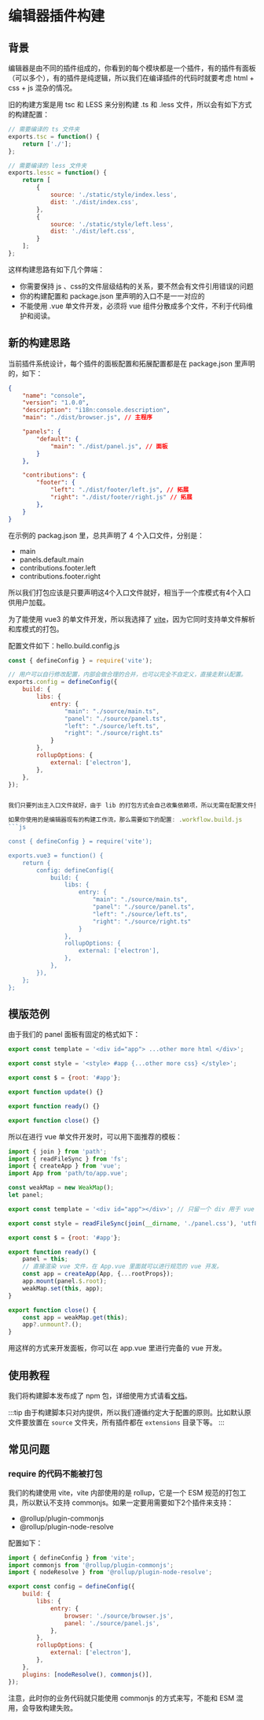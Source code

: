 
# 编辑器插件构建

## 背景

编辑器是由不同的插件组成的，你看到的每个模块都是一个插件，有的插件有面板（可以多个），有的插件是纯逻辑，所以我们在编译插件的代码时就要考虑 html + css + js 混杂的情况。

旧的构建方案是用 tsc 和 LESS 来分别构建 .ts  和 .less 文件，所以会有如下方式的构建配置：

```js
// 需要编译的 ts 文件夹
exports.tsc = function() {
    return ['./'];
};

// 需要编译的 less 文件夹
exports.lessc = function() {
    return [
        {
            source: './static/style/index.less',
            dist: './dist/index.css',
        },
        {
            source: './static/style/left.less',
            dist: './dist/left.css',
        }
    ];
};

```

这样构建思路有如下几个弊端：
- 你需要保持 js 、css的文件层级结构的关系，要不然会有文件引用错误的问题
- 你的构建配置和 package.json 里声明的入口不是一一对应的
- 不能使用 .vue 单文件开发，必须将 vue 组件分散成多个文件，不利于代码维护和阅读。


## 新的构建思路

当前插件系统设计，每个插件的面板配置和拓展配置都是在 package.json 里声明的，如下：
```json
{
    "name": "console",
    "version": "1.0.0",
    "description": "i18n:console.description",
    "main": "./dist/browser.js", // 主程序

    "panels": {
        "default": {
            "main": "./dist/panel.js", // 面板
        }
    },

    "contributions": {
        "footer": {
            "left": "./dist/footer/left.js", // 拓展
            "right": "./dist/footer/right.js" // 拓展
        },
    }
}
```

在示例的 packag.json 里，总共声明了 4 个入口文件，分别是：
- main
- panels.default.main
- contributions.footer.left
- contributions.footer.right

所以我们打包应该是只要声明这4个入口文件就好，相当于一个库模式有4个入口供用户加载。

为了能使用 vue3 的单文件开发，所以我选择了 [vite](https://vitejs.cn/)，因为它同时支持单文件解析和库模式的打包。

配置文件如下：hello.build.config.js
```js
const { defineConfig } = require('vite');

// 用户可以自行修改配置，内部会做合理的合并，也可以完全不自定义，直接走默认配置。
exports.config = defineConfig({
    build: {
        libs: {
            entry: {
                "main": "./source/main.ts",
                "panel": "./source/panel.ts",
                "left": "./source/left.ts",
                "right": "./source/right.ts"
            }
        }, 
        rollupOptions: {
            external: ['electron'],
        },
    },
});


我们只要列出主入口文件就好，由于 lib 的打包方式会自己收集依赖项，所以无需在配置文件里体现其他被引用的文件。

如果你使用的是编辑器现有的构建工作流，那么需要如下的配置: .workflow.build.js
```js

const { defineConfig } = require('vite');

exports.vue3 = function() {
    return {
        config: defineConfig({
            build: {
                libs: {
                    entry: {
                        "main": "./source/main.ts",
                        "panel": "./source/panel.ts",
                        "left": "./source/left.ts",
                        "right": "./source/right.ts"
                    }
                }, 
                rollupOptions: {
                    external: ['electron'],
                },
            },
        }),
    };
};
```

## 模版范例

由于我们的 panel 面板有固定的格式如下：

```js
export const template = '<div id="app"> ...other more html </div>';

export const style = '<style> #app {...other more css} </style>';

export const $ = {root: '#app'};

export function update() {}

export function ready() {}

export function close() {}
```

所以在进行 vue 单文件开发时，可以用下面推荐的模板：

```js
import { join } from 'path';
import { readFileSync } from 'fs';
import { createApp } from 'vue';
import App from 'path/to/app.vue';

const weakMap = new WeakMap();
let panel;

export const template = '<div id="app"></div>'; // 只留一个 div 用于 vue 的 mount

export const style = readFileSync(join(__dirname, './panel.css'), 'utf8'); // 直接读取 vite 构建剥离出的 css 文件

export const $ = {root: '#app'};

export function ready() {
    panel = this;
    // 直接渲染 vue 文件，在 App.vue 里面就可以进行规范的 vue 开发。
    const app = createApp(App, {...rootProps});
    app.mount(panel.$.root);
    weakMap.set(this, app);
}

export function close() {
    const app = weakMap.get(this);
    app?.unmount?.();
}

```

用这样的方式来开发面板，你可以在 app.vue 里进行完备的 vue 开发。

## 使用教程

我们将构建脚本发布成了 npm 包，详细使用方式请看[文档](https://www.npmjs.com/package/@cocos-fe/hello-build)。

:::tip
由于构建脚本只对内提供，所以我们遵循约定大于配置的原则。比如默认原文件要放置在 `source` 文件夹，所有插件都在 `extensions` 目录下等。
:::

## 常见问题

### require 的代码不能被打包

我们的构建使用 vite，vite 内部使用的是 rollup，它是一个 ESM 规范的打包工具，所以默认不支持 commonjs。如果一定要用需要如下2个插件来支持：

- @rollup/plugin-commonjs
- @rollup/plugin-node-resolve

配置如下：

```js
import { defineConfig } from 'vite';
import commonjs from '@rollup/plugin-commonjs';
import { nodeResolve } from '@rollup/plugin-node-resolve';

export const config = defineConfig({
    build: {
        libs: {
            entry: {
                browser: './source/browser.js',
                panel: './source/panel.js',
            },
        },
        rollupOptions: {
            external: ['electron'],
        },
    },
    plugins: [nodeResolve(), commonjs()],
});

```

注意，此时你的业务代码就只能使用 commonjs 的方式来写，不能和 ESM 混用，会导致构建失败。